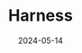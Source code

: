 ---  
layout: startup_page  
title: "Harness"  
id: "harness.io"  
permalink: "/harnessharness.io05142024/"  
website: "https://www.harness.io/"  
funding_round: "Debt"  
funding_amount: "$150M"  
investors: "Silicon Valley Bank, Hercules Capital, Inc."  
about: "Harness is a leading end-to-end platform for complete software delivery, providing a simple, safe, and secure way for engineering and DevOps teams to release applications into production. It uses AI and machine learning to automate deployments and roll back failures, significantly improving efficiency and reducing developer toil. The platform aims to accelerate deployments, reduce infrastructure costs, and decrease lead time for changes."  
markets: "Software Development, DevOps, AI"  
hq: "San Francisco, California, United States"  
founded_year: "2017"  
linkedin: "https://www.linkedin.com/company/harnessinc"  
twitter: "https://twitter.com/harnessio"  
instagram: ""  
facebook: "https://www.facebook.com/harnessinc"  
crunchbase: "https://www.crunchbase.com/organization/harness-512d"  
pitchbook: "https://pitchbook.com/profiles/company/187740-28"  

date_display: "14-May-2024"  
date: "2024-05-14"

# SEO Optimization  
meta_title: "Harness - Debt Funding ($150M)"  
meta_description: "Harness, Harness is a leading end-to-end platform for complete software delivery, providing a simple, safe, and secure way for engineering and DevOps teams to ..."  
meta_keywords: "Harness, Software Development, DevOps, AI, Debt funding"  
canonical_url: "https://startup.projectstartups.com/harnessharness.io05142024/"  
---